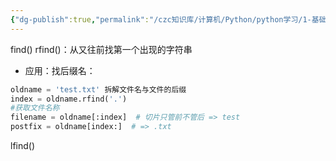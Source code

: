 ```yaml
---
{"dg-publish":true,"permalink":"/czc知识库/计算机/Python/python学习/1-基础的基础/104-1-find()方法/","dgPassFrontmatter":true,"created":"2024-11-12T10:50:29.752+08:00","updated":"2024-12-08T12:39:45.261+08:00"}
---
```



find()
rfind()：从又往前找第一个出现的字符串
- 应用：找后缀名：
```python
oldname = 'test.txt' 拆解文件名与文件的后缀
index = oldname.rfind('.')
#获取文件名称
filename = oldname[:index]  # 切片只管前不管后 => test
postfix = oldname[index:]  # => .txt
```
lfind()